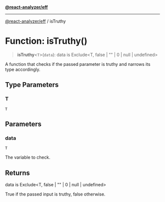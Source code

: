 [**@react-analyzer/eff**](../README.md)

***

[@react-analyzer/eff](../README.md) / isTruthy

# Function: isTruthy()

> **isTruthy**\<`T`\>(`data`): data is Exclude\<T, false \| "" \| 0 \| null \| undefined\>

A function that checks if the passed parameter is truthy and narrows its type accordingly.

## Type Parameters

### T

`T`

## Parameters

### data

`T`

The variable to check.

## Returns

data is Exclude\<T, false \| "" \| 0 \| null \| undefined\>

True if the passed input is truthy, false otherwise.
